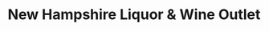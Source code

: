 ---
title: "New Hampshire Liquor & Wine Outlet"
url: /manchester/new-hampshire-liquor-und-wine-outlet-hanover-street/
shop: Spirituosen
---